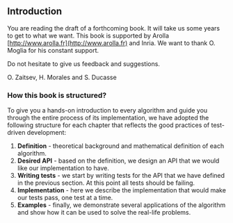 ## Introduction

You are reading the draft of a forthcoming book. It will take us some years to get to what we want.
This book is supported by Arolla [http://www.arolla.fr](http://www.arolla.fr) and Inria.
We want to thank O. Moglia for his constant support. 

Do not hesitate to give us feedback and suggestions.

O. Zaitsev, H. Morales and S. Ducasse

### How this book is structured?

To give you a hands-on introduction to every algorithm and guide you through the entire process of its implementation, we have adopted the following structure for each chapter that reflects the good practices of test-driven development:

1. **Definition** - theoretical background and mathematical definition of each algorithm.
1. **Desired API** - based on the definition, we design an API that we would like our implementation to have.
1. **Writing tests** - we start by writing tests for the API that we have defined in the previous section. At this point all tests should be failing.
1. **Implementation** - here we describe the implementation that would make our tests pass, one test at a time.
1. **Examples** - finally, we demonstrate several applications of the algorithm and show how it can be used to solve the real-life problems.
